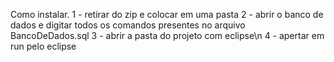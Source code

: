 Como instalar.
1 - retirar do zip e colocar em uma pasta
2 - abrir o banco de dados e digitar todos os comandos presentes no arquivo BancoDeDados.sql
3 - abrir a pasta do projeto com eclipse\n
4 - apertar em run pelo eclipse
